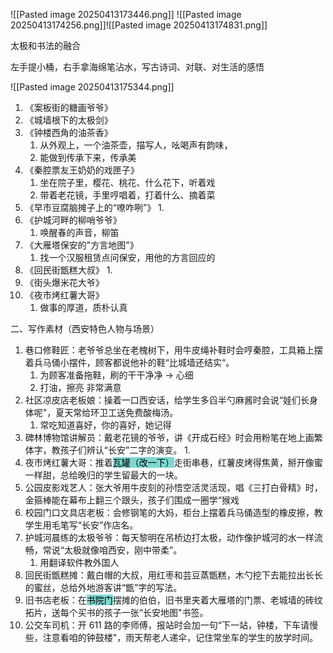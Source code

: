 ![[Pasted image 20250413173446.png]]
![[Pasted image 20250413174256.png]]![[Pasted image 20250413174831.png]]

太极和书法的融合

左手提小桶，右手拿海绵笔沾水，写古诗词、对联、对生活的感悟

![[Pasted image 20250413175344.png]]

1. 《案板街的糖画爷爷》
2. 《城墙根下的太极剑》
3. 《钟楼西角的油茶香》
	1. 从外观上，一个油茶壶，描写人，吆喝声有韵味，
	2. 能做到传承下来，传承美
4. 《秦腔票友王奶奶的戏匣子》
	1. 坐在院子里，樱花、桃花、什么花下，听着戏
	2. 带着老花镜，手里哼唱着，打着什么、摘着菜
5. 《早市豆腐脑摊子上的“嘹咋咧”》
	1. 
6. 《护城河畔的柳哨爷爷》
	1. 唤醒春的声音，柳笛
7. 《大雁塔保安的"方言地图"》
	1. 找一个汉服租赁点问保安，用他的方言回应的
8. 《回民街甑糕大叔》
	1. 
9. 《街头爆米花大爷》
10. 《夜市烤红薯大哥》
	1. 做事的厚道，质朴认真

二、写作素材（西安特色人物与场景）
1. 巷口修鞋匠：老爷爷总坐在老槐树下，用牛皮绳补鞋时会哼秦腔，工具箱上摆着兵马俑小摆件，顾客都说他补的鞋“比城墙还结实“。
	1. 为顾客准备拖鞋，刷的干干净净 -> 心细
	2. 打油，擦亮 非常满意
2. 社区凉皮店老板娘：操着一口西安话，给学生多舀半勺麻酱时会说“娃们长身体呢"，夏天常给环卫工送免费酸梅汤。
	1. 常吃知道喜好，你的喜好，她记得
3. 碑林博物馆讲解员：戴老花镜的爷爷，讲《开成石经》时会用粉笔在地上画繁体字，教孩子们辨认“长安”二字的演变。
	1. 
4. 夜市烤红薯大哥：推着<mark style="background: #39C5BBA6;">瓦罐（改一下）</mark>走街串巷，红薯皮烤得焦黄，掰开像蜜一样甜，总给晚归的学生留最大的一块。
5. 公园皮影戏艺人：张大爷用牛皮刻的孙悟空活灵活现，唱《三打白骨精》时，金箍棒能在幕布上翻三个跟头，孩子们围成一圈学“猴戏
6. 校园门口文具店老板：会修钢笔的大妈，柜台上摆着兵马俑造型的橡皮擦，教学生用毛笔写“长安”作店名。
7. 护城河晨练的太极爷爷：每天黎明在吊桥边打太极，动作像护城河的水一样流畅，常说“太极就像咱西安，刚中带柔”。
	1. 用翻译软件教外国人
8. 回民街甑糕摊：戴白帽的大叔，用红枣和芸豆蒸甑糕，木勺挖下去能拉出长长的蜜丝，总给外地游客讲“甑”字的写法。
9. 旧书店老板：在<mark style="background: #39C5BBA6;">书院门</mark>摆摊的伯伯，旧书里夹着大雁塔的门票、老城墙的砖纹拓片，送每个买书的孩子一张“长安地图"书签。
10. 公交车司机：开 611 路的李师傅，报站时会加一句“下一站，钟楼，下车请慢些，注意看咱的钟鼓楼"，雨天帮老人递伞，记住常坐车的学生的放学时间。